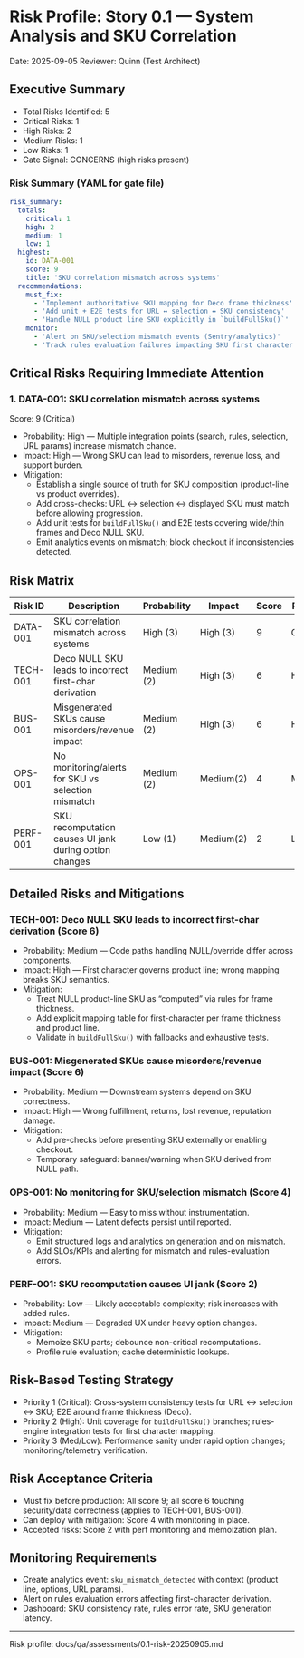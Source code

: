 # Risk Profile: Story 0.1 — System Analysis and SKU Correlation

Date: 2025-09-05
Reviewer: Quinn (Test Architect)

## Executive Summary

- Total Risks Identified: 5
- Critical Risks: 1
- High Risks: 2
- Medium Risks: 1
- Low Risks: 1
- Gate Signal: CONCERNS (high risks present)

### Risk Summary (YAML for gate file)

```yaml
risk_summary:
  totals:
    critical: 1
    high: 2
    medium: 1
    low: 1
  highest:
    id: DATA-001
    score: 9
    title: 'SKU correlation mismatch across systems'
  recommendations:
    must_fix:
      - 'Implement authoritative SKU mapping for Deco frame thickness'
      - 'Add unit + E2E tests for URL ↔ selection ↔ SKU consistency'
      - 'Handle NULL product line SKU explicitly in `buildFullSku()`'
    monitor:
      - 'Alert on SKU/selection mismatch events (Sentry/analytics)'
      - 'Track rules evaluation failures impacting SKU first character'
```

## Critical Risks Requiring Immediate Attention

### 1. DATA-001: SKU correlation mismatch across systems

Score: 9 (Critical)

- Probability: High — Multiple integration points (search, rules, selection, URL params) increase mismatch chance.
- Impact: High — Wrong SKU can lead to misorders, revenue loss, and support burden.
- Mitigation:
  - Establish a single source of truth for SKU composition (product-line vs product overrides).
  - Add cross-checks: URL ↔ selection ↔ displayed SKU must match before allowing progression.
  - Add unit tests for `buildFullSku()` and E2E tests covering wide/thin frames and Deco NULL SKU.
  - Emit analytics events on mismatch; block checkout if inconsistencies detected.

## Risk Matrix

| Risk ID   | Description                                                     | Probability | Impact   | Score | Priority |
|-----------|-----------------------------------------------------------------|-------------|----------|-------|----------|
| DATA-001  | SKU correlation mismatch across systems                         | High (3)    | High (3) | 9     | Critical |
| TECH-001  | Deco NULL SKU leads to incorrect first-char derivation          | Medium (2)  | High (3) | 6     | High     |
| BUS-001   | Misgenerated SKUs cause misorders/revenue impact                | Medium (2)  | High (3) | 6     | High     |
| OPS-001   | No monitoring/alerts for SKU vs selection mismatch              | Medium (2)  | Medium(2)| 4     | Medium   |
| PERF-001  | SKU recomputation causes UI jank during option changes          | Low (1)     | Medium(2)| 2     | Low      |

## Detailed Risks and Mitigations

### TECH-001: Deco NULL SKU leads to incorrect first-char derivation (Score 6)
- Probability: Medium — Code paths handling NULL/override differ across components.
- Impact: High — First character governs product line; wrong mapping breaks SKU semantics.
- Mitigation:
  - Treat NULL product-line SKU as “computed” via rules for frame thickness.
  - Add explicit mapping table for first-character per frame thickness and product line.
  - Validate in `buildFullSku()` with fallbacks and exhaustive tests.

### BUS-001: Misgenerated SKUs cause misorders/revenue impact (Score 6)
- Probability: Medium — Downstream systems depend on SKU correctness.
- Impact: High — Wrong fulfillment, returns, lost revenue, reputation damage.
- Mitigation:
  - Add pre-checks before presenting SKU externally or enabling checkout.
  - Temporary safeguard: banner/warning when SKU derived from NULL path.

### OPS-001: No monitoring for SKU/selection mismatch (Score 4)
- Probability: Medium — Easy to miss without instrumentation.
- Impact: Medium — Latent defects persist until reported.
- Mitigation:
  - Emit structured logs and analytics on generation and on mismatch.
  - Add SLOs/KPIs and alerting for mismatch and rules-evaluation errors.

### PERF-001: SKU recomputation causes UI jank (Score 2)
- Probability: Low — Likely acceptable complexity; risk increases with added rules.
- Impact: Medium — Degraded UX under heavy option changes.
- Mitigation:
  - Memoize SKU parts; debounce non-critical recomputations.
  - Profile rule evaluation; cache deterministic lookups.

## Risk-Based Testing Strategy

- Priority 1 (Critical): Cross-system consistency tests for URL ↔ selection ↔ SKU; E2E around frame thickness (Deco).
- Priority 2 (High): Unit coverage for `buildFullSku()` branches; rules-engine integration tests for first character mapping.
- Priority 3 (Med/Low): Performance sanity under rapid option changes; monitoring/telemetry verification.

## Risk Acceptance Criteria

- Must fix before production: All score 9; all score 6 touching security/data correctness (applies to TECH-001, BUS-001).
- Can deploy with mitigation: Score 4 with monitoring in place.
- Accepted risks: Score 2 with perf monitoring and memoization plan.

## Monitoring Requirements

- Create analytics event: `sku_mismatch_detected` with context (product line, options, URL params).
- Alert on rules evaluation errors affecting first-character derivation.
- Dashboard: SKU consistency rate, rules error rate, SKU generation latency.

---

Risk profile: docs/qa/assessments/0.1-risk-20250905.md

